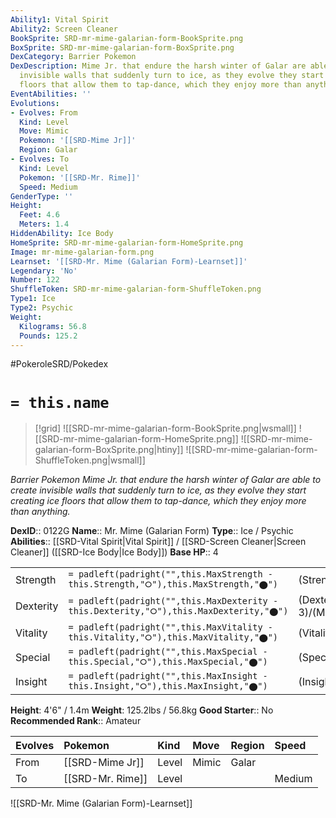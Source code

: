 ```yaml
---
Ability1: Vital Spirit
Ability2: Screen Cleaner
BookSprite: SRD-mr-mime-galarian-form-BookSprite.png
BoxSprite: SRD-mr-mime-galarian-form-BoxSprite.png
DexCategory: Barrier Pokemon
DexDescription: Mime Jr. that endure the harsh winter of Galar are able to create
  invisible walls that suddenly turn to ice, as they evolve they start creating ice
  floors that allow them to tap-dance, which they enjoy more than anything.
EventAbilities: ''
Evolutions:
- Evolves: From
  Kind: Level
  Move: Mimic
  Pokemon: '[[SRD-Mime Jr]]'
  Region: Galar
- Evolves: To
  Kind: Level
  Pokemon: '[[SRD-Mr. Rime]]'
  Speed: Medium
GenderType: ''
Height:
  Feet: 4.6
  Meters: 1.4
HiddenAbility: Ice Body
HomeSprite: SRD-mr-mime-galarian-form-HomeSprite.png
Image: mr-mime-galarian-form.png
Learnset: '[[SRD-Mr. Mime (Galarian Form)-Learnset]]'
Legendary: 'No'
Number: 122
ShuffleToken: SRD-mr-mime-galarian-form-ShuffleToken.png
Type1: Ice
Type2: Psychic
Weight:
  Kilograms: 56.8
  Pounds: 125.2
---
```


#PokeroleSRD/Pokedex

# `= this.name`

> [!grid]
> ![[SRD-mr-mime-galarian-form-BookSprite.png|wsmall]]
> ![[SRD-mr-mime-galarian-form-HomeSprite.png]]
> ![[SRD-mr-mime-galarian-form-BoxSprite.png|htiny]]
> ![[SRD-mr-mime-galarian-form-ShuffleToken.png|wsmall]]


*Barrier Pokemon*
*Mime Jr. that endure the harsh winter of Galar are able to create invisible walls that suddenly turn to ice, as they evolve they start creating ice floors that allow them to tap-dance, which they enjoy more than anything.*

**DexID**:: 0122G
**Name**:: Mr. Mime (Galarian Form)
**Type**:: Ice / Psychic
**Abilities**:: [[SRD-Vital Spirit|Vital Spirit]] / [[SRD-Screen Cleaner|Screen Cleaner]] ([[SRD-Ice Body|Ice Body]])
**Base HP**:: 4

|           |                                                                                        |                                          |
| --------- | -------------------------------------------------------------------------------------- | ---------------------------------------- |
| Strength  | `= padleft(padright("",this.MaxStrength - this.Strength,"⭘"),this.MaxStrength,"⬤")`    | (Strength::2)/(MaxStrength::4)   |
| Dexterity | `= padleft(padright("",this.MaxDexterity - this.Dexterity,"⭘"),this.MaxDexterity,"⬤")` | (Dexterity:: 3)/(MaxDexterity::6) |
| Vitality  | `= padleft(padright("",this.MaxVitality - this.Vitality,"⭘"),this.MaxVitality,"⬤")`    | (Vitality::2)/(MaxVitality::4)   |
| Special   | `= padleft(padright("",this.MaxSpecial - this.Special,"⭘"),this.MaxSpecial,"⬤")`       | (Special::2)/(MaxSpecial::5)     |
| Insight   | `= padleft(padright("",this.MaxInsight - this.Insight,"⭘"),this.MaxInsight,"⬤")`       | (Insight::2)/(MaxInsight::5)     |

**Height**: 4'6" / 1.4m
**Weight**: 125.2lbs / 56.8kg
**Good Starter**:: No
**Recommended Rank**:: Amateur

| Evolves   | Pokemon          | Kind   | Move   | Region   | Speed   |
|:----------|:-----------------|:-------|:-------|:---------|:--------|
| From      | [[SRD-Mime Jr]]  | Level  | Mimic  | Galar    |         |
| To        | [[SRD-Mr. Rime]] | Level  |        |          | Medium  |

![[SRD-Mr. Mime (Galarian Form)-Learnset]]